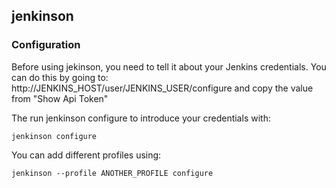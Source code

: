 ## jenkinson

### Configuration

Before using jekinson, you need to tell it about your Jenkins credentials. You can do this by going to: http://JENKINS_HOST/user/JENKINS_USER/configure and copy the value from "Show Api Token"

The run jenkinson configure to introduce your credentials with:

    jenkinson configure

You can add different profiles using:

    jenkinson --profile ANOTHER_PROFILE configure

